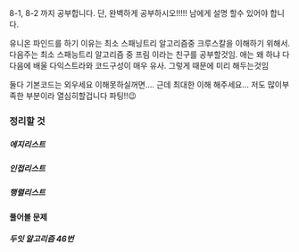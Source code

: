 8-1, 8-2 까지 공부합니다.
단, 완벽하게 공부하시오!!!!!
남에게 설명 할수 있어야 합니다.

유니온 파인드를 하기 이유는 최소 스패닝트리 알고리즘중 크루스칼을 이해하기 위해서.
다음주는 최소 스패능트리 알고리즘 중 프림 이라는 친구를 공부할것임.
애는 왜 하냐 다다음에 배울 다익스트라와 코드구성이 매우 유사. 그렇게 때문에 미리 해두는것임

둘다 기본코드는 외우세요 이해못하실꺼면…. 근데 최대한 이해 해주세요… 저도 많이부족한 부분이라 열심히할겁니다 파팅!!😉





### 정리할 것

##### 에지리스트



##### 인접리스트



##### 행렬리스트



#### 풀어볼 문제

##### 두잇 알고리즘 46번